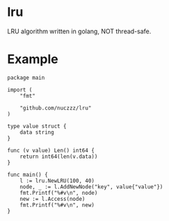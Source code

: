 # lru
LRU algorithm written in golang, NOT thread-safe.

# Example
```
package main

import (
	"fmt"

	"github.com/nuczzz/lru"
)

type value struct {
	data string
}

func (v value) Len() int64 {
	return int64(len(v.data))
}

func main() {
	l := lru.NewLRU(100, 40)
	node, _ := l.AddNewNode("key", value{"value"})
	fmt.Printf("%#v\n", node)
	new := l.Access(node)
	fmt.Printf("%#v\n", new)
}
```